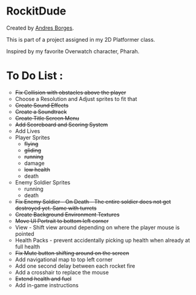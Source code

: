 # RockitDude

<p>Created by <a href="https://github.com/illsaveus">Andres Borges</a>.</p>

<p>This is part of a project assigned in my 2D Platformer class.</p>

<p>Inspired by my favorite Overwatch character, Pharah.</p>


<h1>To Do List : </h1>

<ul style="list-style-type:circle">
    <li><del>Fix Collision with obstacles above the player</del></li>
    <li>Choose a Resolution and Adjust sprites to fit that</li>
    <li><del>Create Sound Effects</del></li>
    <li><del>Create a Soundtrack</del></li>
    <li><del>Create Title Screen Menu</del></li>
    <li><del>Add Scoreboard and Scoring System</del></li>
    <li>Add Lives</li>
    <li>Player Sprites
        <ul style="list-style-type:circle">
            <li><del>flying</del></li>
            <li><del>gliding</del></li>
            <li><del>running</del></li>
            <li>damage</li>
            <li><del>low health</del></li>
            <li>death</li>
        </ul>
    </li>
    <li>Enemy Soldier Sprites
        <ul style="list-style-type:circle">
            <li>running</li>
            <li>death</li>
        </ul>
    </li>
    <li><del>Fix Enemy Soldier - On Death - The entire soldier does not get destroyed yet. Same with turrets</del></li>
    <li><del>Create Background Environment Textures</del></li>
    <li><del>Move UI Portrait to bottom left corner</del></li>
    <li>View - Shift view around depending on where the player mouse is pointed</li>
    <li>Health Packs - prevent accidentally picking up health when already at full health</li>
    <li><del>Fix Mute button shifting around on the screen</del></li>
    <li>Add navigational map to top left corner</li>
    <li>Add one second delay between each rocket fire</li>
    <li>Add a crosshair to replace the mouse</li>
    <li><del>Extend health and fuel</del></li>
    <li>Add in-game instructions</li>
</ul>

